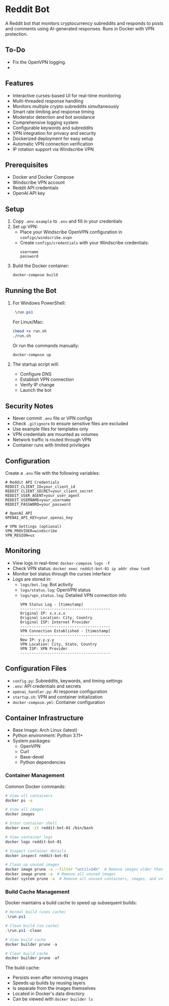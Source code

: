 # Reddit Bot

A Reddit bot that monitors cryptocurrency subreddits and responds to posts and comments using AI-generated responses. Runs in Docker with VPN protection.

## To-Do
- Fix the OpenVPN logging. 
- 

## Features

- Interactive curses-based UI for real-time monitoring
- Multi-threaded response handling
- Monitors multiple crypto subreddits simultaneously
- Smart rate limiting and response timing
- Moderator detection and bot avoidance
- Comprehensive logging system
- Configurable keywords and subreddits
- VPN integration for privacy and security
- Dockerized deployment for easy setup
- Automatic VPN connection verification
- IP rotation support via Windscribe VPN

## Prerequisites

- Docker and Docker Compose
- Windscribe VPN account
- Reddit API credentials
- OpenAI API key

## Setup

1. Copy `.env.example` to `.env` and fill in your credentials
2. Set up VPN:
   - Place your Windscribe OpenVPN configuration in `configs/windscribe.ovpn`
   - Create `configs/credentials` with your Windscribe credentials:
     ```
     username
     password
     ```
3. Build the Docker container:
   ```bash
   docker-compose build
   ```

## Running the Bot

1. For Windows PowerShell:
   ```powershell
   .\run.ps1
   ```

   For Linux/Mac:
   ```bash
   chmod +x run.sh
   ./run.sh
   ```

   Or run the commands manually:
   ```bash
   docker-compose up
   ```

3. The startup script will:
   - Configure DNS
   - Establish VPN connection
   - Verify IP change
   - Launch the bot

## Security Notes

- Never commit `.env` file or VPN configs
- Check `.gitignore` to ensure sensitive files are excluded
- Use example files for templates only
- VPN credentials are mounted as volumes
- Network traffic is routed through VPN
- Container runs with limited privileges

## Configuration

Create a `.env` file with the following variables:
```env
# Reddit API Credentials
REDDIT_CLIENT_ID=your_client_id
REDDIT_CLIENT_SECRET=your_client_secret
REDDIT_USER_AGENT=your_user_agent
REDDIT_USERNAME=your_username
REDDIT_PASSWORD=your_password

# OpenAI API
OPENAI_API_KEY=your_openai_key

# VPN Settings (optional)
VPN_PROVIDER=windscribe
VPN_REGION=us
```

## Monitoring

- View logs in real-time: `docker-compose logs -f`
- Check VPN status: `docker exec reddit-bot-01 ip addr show tun0`
- Monitor bot status through the curses interface
- Logs are stored in:
  - `logs/bot.log`: Bot activity
  - `logs/status.log`: OpenVPN status
  - `logs/vpn_status.log`: Detailed VPN connection info
    ```
    VPN Status Log - [timestamp]
    ----------------------------------------
    Original IP: x.x.x.x
    Original Location: City, Country
    Original ISP: Internet Provider
    ----------------------------------------
    VPN Connection Established - [timestamp]
    ----------------------------------------
    New IP: y.y.y.y
    VPN Location: City, State, Country
    VPN ISP: VPN Provider
    ----------------------------------------
    ```

## Configuration Files

- `config.py`: Subreddits, keywords, and timing settings
- `.env`: API credentials and secrets
- `openai_handler.py`: AI response configuration
- `startup.sh`: VPN and container initialization
- `docker-compose.yml`: Container configuration

## Container Infrastructure

- Base Image: Arch Linux (latest)
- Python environment: Python 3.11+
- System packages:
  - OpenVPN
  - Curl
  - Base-devel
  - Python dependencies

### Container Management

Common Docker commands:
```bash
# View all containers
docker ps -a

# View all images
docker images

# Enter container shell
docker exec -it reddit-bot-01 /bin/bash

# View container logs
docker logs reddit-bot-01

# Inspect container details
docker inspect reddit-bot-01

# Clean up unused images
docker image prune -a --filter "until=24h"  # Remove images older than 24h
docker image prune -a  # Remove all unused images
docker system prune -a  # Remove all unused containers, images, and volumes
```

### Build Cache Management

Docker maintains a build cache to speed up subsequent builds:
```powershell
# Normal build (uses cache)
.\run.ps1

# Clean build (no cache)
.\run.ps1 -clean

# View build cache
docker builder prune -a

# Clear build cache
docker builder prune -af
```

The build cache:
- Persists even after removing images
- Speeds up builds by reusing layers
- Is separate from the images themselves
- Located in Docker's data directory
- Can be viewed with `docker builder ls`
